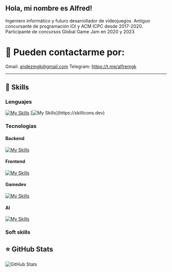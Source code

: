 ## Hola, mi nombre es Alfred!

Ingeniero informático y futuro desarrollador de videojuegos. Antiguo concursante de programación IOI y ACM ICPC desde 2017-2020. Participante de concursos Global Game Jam en 2020 y 2023

# 💬 Pueden contactarme por: 
Gmail: andezmgk@gmail.com
Telegram: https://t.me/alfremgk

---

## 🚀 Skills

### Lenguajes
[![My Skills](https://skillicons.dev/icons?i=html,css)](https://skillicons.dev)
[![My Skills](https://skillicons.dev/icons?i=js,c,cpp,cs,java,python,dart,)](https://skillicons.dev)

### Tecnologías
#### Backend
[![My Skills](https://skillicons.dev/icons?i=django,fastapi,express)](https://skillicons.dev)
#### Frontend
[![My Skills](https://skillicons.dev/icons?i=react,next,flutter,htmx)](https://skillicons.dev)
#### Gamedev
[![My Skills](https://skillicons.dev/icons?i=godot,unity)](https://skillicons.dev)
#### AI
[![My Skills](https://skillicons.dev/icons?i=sklearn,tensorflow,langchain)](https://skillicons.dev)


### Soft skills

## ⭐ GitHub Stats

![GitHub Stats](https://github-readme-stats.vercel.app/api?username=RedAlf121&show_icons=true)
